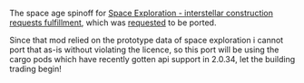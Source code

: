 The space age spinoff for [Space Exploration - interstellar construction requests fulfillment](https://mods.factorio.com/mod/se-interstellar-construction-requests-fulfillment), which was [requested](https://mods.factorio.com/mod/se-interstellar-construction-requests-fulfillment/discussion) to be ported.

Since that mod relied on the prototype data of space exploration i cannot port that as-is without violating the licence,
so this port will be using the cargo pods which have recently gotten api support in 2.0.34, let the building trading begin!
